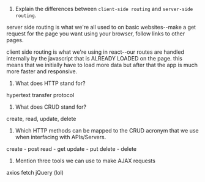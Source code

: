 1.  Explain the differences between `client-side routing` and `server-side routing`.

server side routing is what we're all used to on basic websites--make a get request for the page you want using your browser, follow links to other pages. 

client side routing is what we're using in react--our routes are handled internally by the javascript that is ALREADY LOADED on the page. this means that we initially have to load more data but after that the app is much more faster and responsive. 

1.  What does HTTP stand for?

hypertext transfer protocol 

1.  What does CRUD stand for?

create, read, update, delete

1.  Which HTTP methods can be mapped to the CRUD acronym that we use when interfacing with APIs/Servers.

create - post
read - get
update - put
delete - delete


1.  Mention three tools we can use to make AJAX requests

axios
fetch
jQuery (lol)
